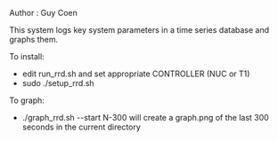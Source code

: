 Author	: Guy Coen

This system logs key system parameters in a time series database and graphs them.

To install:
- edit run_rrd.sh and set appropriate CONTROLLER (NUC or T1)
- sudo ./setup_rrd.sh

To graph:
- ./graph_rrd.sh --start N-300 
will create a graph.png of the last 300 seconds in the current directory



